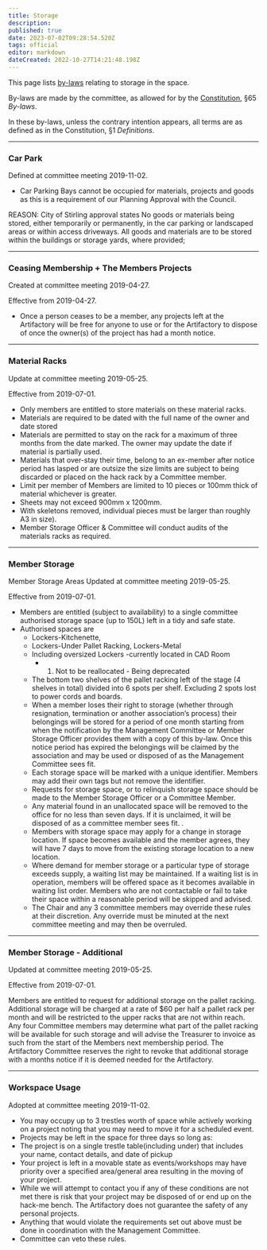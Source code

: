 ```yaml
---
title: Storage
description: 
published: true
date: 2023-07-02T09:28:54.520Z
tags: official
editor: markdown
dateCreated: 2022-10-27T14:21:48.198Z
---
```


This page lists [by-laws](/docs/policies/bylaws) relating to storage in the space.

By-laws are made by the committee, as allowed for by the [Constitution](/constitution), §65 *By-laws*.

In these by-laws, unless the contrary intention appears, all terms are as defined as in the Constitution, §1 *Definitions*.

------------------------------------------------------------------------

### Car Park

Defined at committee meeting 2019-11-02.

* Car Parking Bays cannot be occupied for materials, projects and goods as this is a requirement of our Planning Approval with the Council.

REASON: City of Stirling approval states No goods or materials being stored, either temporarily or permanently, in the car parking or landscaped areas or within access driveways. All goods and materials are to be stored within the buildings or storage yards, where provided;

------------------------------------------------------------------------

### Ceasing Membership + The Members Projects

Created at committee meeting 2019-04-27.

Effective from 2019-04-27.

* Once a person ceases to be a member, any projects left at the Artifactory will be free for anyone to use or for the Artifactory to dispose of once the owner(s) of the project has had a month notice.

------------------------------------------------------------------------

### Material Racks

Update at committee meeting 2019-05-25.

Effective from 2019-07-01.

* Only members are entitled to store materials on these material racks.
* Materials are required to be dated with the full name of the owner and date stored
* Materials are permitted to stay on the rack for a maximum of three months from the date marked. The owner may update the date if material is partially used.
* Materials that over-stay their time, belong to an ex-member after notice period has lasped or are outsize the size limits are subject to being discarded or placed on the hack rack by a Committee member.
* Limit per member of Members are limited to 10 pieces or 100mm thick of material whichever is greater.
* Sheets may not exceed 900mm x 1200mm.
* With skeletons removed, individual pieces must be larger than roughly A3 in size).
* Member Storage Officer & Committee will conduct audits of the materials racks as required.

------------------------------------------------------------------------

### Member Storage

Member Storage Areas Updated at committee meeting 2019-05-25.

Effective from 2019-07-01.

* Members are entitled (subject to availability) to a single committee authorised storage space (up to 150L) left in a tidy and safe state.
* Authorised spaces are
  * Lockers-Kitchenette,
  * Lockers-Under Pallet Racking,
  Lockers-Metal
  * Including oversized Lockers -currently located in CAD Room
    * 1.  Not to be reallocated - Being deprecated
  * The bottom two shelves of the pallet racking left of the stage (4 shelves in total) divided into 6 spots per shelf. Excluding 2 spots lost to power cords and boards.
  * When a member loses their right to storage (whether through resignation, termination or another association’s process) their belongings will be stored for a period of one month starting from when the notification by the Management Committee or Member Storage Officer provides them with a copy of this by-law. Once this notice period has expired the belongings will be claimed by the association and may be used or disposed of as the Management Committee sees fit.
  * Each storage space will be marked with a unique identifier. Members may add their own tags but not remove the identifier.
  * Requests for storage space, or to relinquish storage space should be made to the Member Storage Officer or a Committee Member.
  * Any material found in an unallocated space will be removed to the office for no less than seven days. If it is unclaimed, it will be disposed of as a committee member sees fit. .
  * Members with storage space may apply for a change in storage location. If space becomes available and the member agrees, they will have 7 days to move from the existing storage location to a new location.
  * Where demand for member storage or a particular type of storage exceeds supply, a waiting list may be maintained. If a waiting list is in operation, members will be offered space as it becomes available in waiting list order. Members who are not contactable or fail to take their space within a reasonable period will be skipped and advised.
  * The Chair and any 3 committee members may override these rules at their discretion. Any override must be minuted at the next committee meeting and may then be overruled.

------------------------------------------------------------------------

### Member Storage - Additional

Updated at committee meeting 2019-05-25.

Effective from 2019-07-01.

Members are entitled to request for additional storage on the pallet racking. Additional storage will be charged at a rate of \$60 per half a pallet rack per month and will be restricted to the upper racks that are not within reach. Any four Committee members may determine what part of the pallet racking will be available for such storage and will advise the Treasurer to invoice as such from the start of the Members next membership period. The Artifactory Committee reserves the right to revoke that additional storage with a months notice if it is deemed needed for the Artifactory.

------------------------------------------------------------------------

### Workspace Usage

Adopted at committee meeting 2019-11-02.

* You may occupy up to 3 trestles worth of space while actively working on a project noting that you may need to move it for a scheduled event.
* Projects may be left in the space for three days so long as:
* The project is on a single trestle table(including under) that includes your name, contact details, and date of pickup
* Your project is left in a movable state as events/workshops may have priority over a specified area/general area resulting in the moving of your project.
* While we will attempt to contact you if any of these conditions are not met there is risk that your project may be disposed of or end up on the hack-me bench. The Artifactory does not guarantee the safety of any personal projects.
* Anything that would violate the requirements set out above must be done in coordination with the Management Committee.
* Committee can veto these rules.

